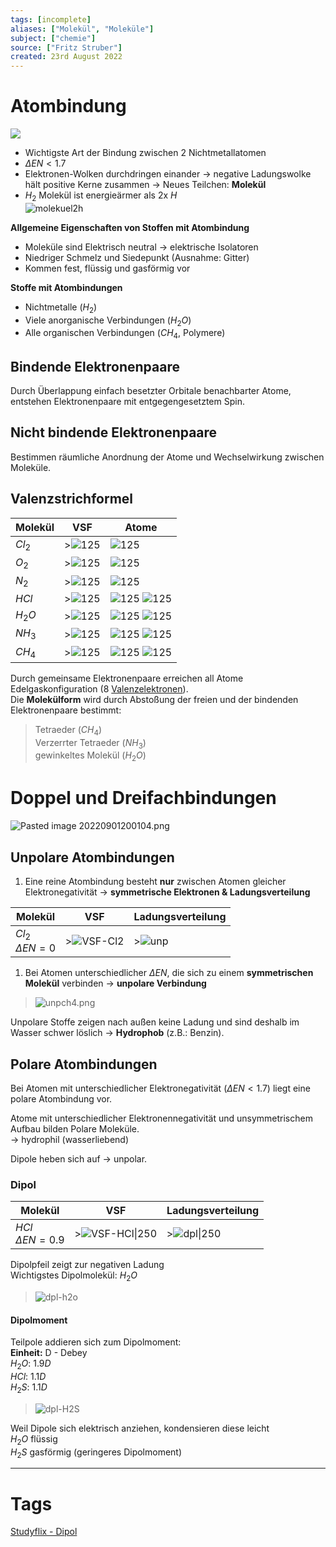 ```yaml
---
tags: [incomplete]
aliases: ["Molekül", "Moleküle"]
subject: ["chemie"]
source: ["Fritz Struber"]
created: 23rd August 2022
---
```


# Atombindung

![](assets/Atom-bnd.png)
- Wichtigste Art der Bindung zwischen 2 Nichtmetallatomen
- $\Delta EN < 1.7$
- Elektronen-Wolken durchdringen einander $\rightarrow$ negative Ladungswolke hält positive Kerne zusammen $\rightarrow$ Neues Teilchen: **Molekül**
- $H_{2}$ Molekül ist energieärmer als 2x $H$  
![molekuel2h](assets/molekuel2h.png)

**Allgemeine Eigenschaften von Stoffen mit Atombindung**
- Moleküle sind Elektrisch neutral $\rightarrow$ elektrische Isolatoren
- Niedriger Schmelz und Siedepunkt (Ausnahme: Gitter)
- Kommen fest, flüssig und gasförmig vor

**Stoffe mit Atombindungen**
- Nichtmetalle ($H_{2}$)
- Viele anorganische Verbindungen ($H_{2}O$)
- Alle organischen Verbindungen ($CH_{4}$, Polymere)

## Bindende Elektronenpaare

Durch Überlappung einfach besetzter Orbitale benachbarter Atome, entstehen Elektronenpaare mit entgegengesetztem Spin.

## Nicht bindende Elektronenpaare

Bestimmen räumliche Anordnung der Atome und Wechselwirkung zwischen Moleküle.

## Valenzstrichformel

| Molekül  | VSF                    | Atome                                                                               |
| -------- | ---------------------- | ----------------------------------------------------------------------------------- |
| $Cl_{2}$ | >![125](assets/VSF-Cl2.png) | ![125](assets/Cl.png)                                           |
| $O_{2}$  | >![125](assets/VSF-O2.png)  | ![125](assets/O.png)                                           |
| $N_{2}$  | >![125](assets/VSF-N2.png)  | ![125](assets/N.png)                                           |
| $HCl$    | >![125](assets/VSF-HCl.png) | ![125](assets/H.png) ![125](assets/Cl.png) |
| $H_{2}O$ | >![125](assets/VSF-H2O.png) | ![125](assets/H.png) ![125](assets/O.png)                                                                                     |
| $NH_{3}$ | >![125](assets/VSF-NH3.png) | ![125](assets/N.png) ![125](assets/H.png)                                                                                    |
| $CH_{4}$ | >![125](assets/VSF-CH4.png) | ![125](assets/C.png) ![125](assets/H.png)                                                                                   |

Durch gemeinsame Elektronenpaare erreichen all Atome Edelgaskonfiguration (8 [Valenzelektronen](Valenzelektronen.md)).  
Die **Molekülform** wird durch Abstoßung der freien und der bindenden Elektronenpaare bestimmt:
> Tetraeder ($CH_{4}$)  
> Verzerrter Tetraeder ($NH_{3}$)  
> gewinkeltes Molekül ($H_{2}O$)

# Doppel und Dreifachbindungen

![Pasted image 20220901200104.png](assets/Pasted%20image%2020220901200104.png)

## Unpolare Atombindungen

1. Eine reine Atombindung besteht **nur** zwischen Atomen gleicher Elektronegativität $\rightarrow$ **symmetrische Elektronen & Ladungsverteilung**

| Molekül                   | VSF                             | Ladungsverteilung       |
| ------------------------- | ------------------------------- | ----------------------- |
| $Cl_2$ <br> $\Delta EN=0$ | >![VSF-Cl2](assets/VSF-Cl2.png) | >![unp](assets/unp.png) | 

1. Bei Atomen unterschiedlicher $\Delta EN$, die sich zu einem **symmetrischen Molekül** verbinden $\rightarrow$ **unpolare Verbindung**
>![unpch4.png](assets/unpch4.png)

Unpolare Stoffe zeigen nach außen keine Ladung und sind deshalb im Wasser schwer löslich $\rightarrow$ **Hydrophob** (z.B.: Benzin).

## Polare Atombindungen

Bei Atomen mit unterschiedlicher Elektronegativität ($\Delta EN < 1.7$) liegt eine polare Atombindung vor.

Atome mit unterschiedlicher Elektronennegativität und unsymmetrischem Aufbau bilden Polare Moleküle.  
$\rightarrow$ hydrophil (wasserliebend)  

Dipole heben sich auf $\rightarrow$ unpolar. 

### Dipol

| Molekül                    | VSF                    | Ladungsverteilung  |
| -------------------------- | ---------------------- | ------------------ |
| $HCl$ <br> $\Delta EN=0.9$ | >![VSF-HCl\|250](assets/VSF-HCl.png) | >![dpl\|250](assets/dpl.png) |

Dipolpfeil zeigt zur negativen Ladung  
Wichtigstes Dipolmolekül: $H_{2}O$
>![dpl-h2o](assets/dpl-h2o.png)

#### Dipolmoment

Teilpole addieren sich zum Dipolmoment:  
**Einheit:** D - Debey  
$H_{2}O$: $1.9D$  
$HCl$: $1.1D$  
$H_{2}S$: $1.1D$

>![dpl-H2S](assets/dpl-H2S.png)

Weil Dipole sich elektrisch anziehen, kondensieren diese leicht  
$H_{2}O$ flüssig  
$H_{2}S$ gasförmig (geringeres Dipolmoment)

 

---

# Tags

[Studyflix - Dipol](https://studyflix.de/chemie/dipol-2390) 
